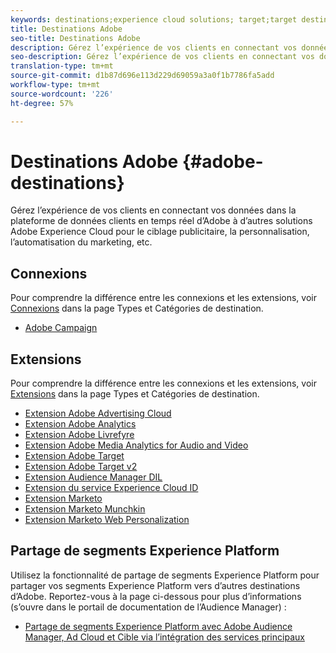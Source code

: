 ```yaml
---
keywords: destinations;experience cloud solutions; target;target destination; ad cloud; audience manager; audience manager destination
title: Destinations Adobe
seo-title: Destinations Adobe
description: Gérez l’expérience de vos clients en connectant vos données dans la plateforme de données clients en temps réel d’Adobe à d’autres solutions Adobe Experience Cloud pour le ciblage publicitaire, la personnalisation, l’automatisation du marketing, etc.
seo-description: Gérez l’expérience de vos clients en connectant vos données dans la plateforme de données clients en temps réel d’Adobe à d’autres solutions Adobe Experience Cloud pour le ciblage publicitaire, la personnalisation, l’automatisation du marketing, etc.
translation-type: tm+mt
source-git-commit: d1b87d696e113d229d69059a3a0f1b7786fa5add
workflow-type: tm+mt
source-wordcount: '226'
ht-degree: 57%

---
```



# Destinations Adobe {#adobe-destinations}

Gérez l’expérience de vos clients en connectant vos données dans la plateforme de données clients en temps réel d’Adobe à d’autres solutions Adobe Experience Cloud pour le ciblage publicitaire, la personnalisation, l’automatisation du marketing, etc.

## Connexions

Pour comprendre la différence entre les connexions et les extensions, voir [Connexions](/help/rtcdp/destinations/destination-types.md#connections) dans la page Types et Catégories de destination.

* [Adobe Campaign](/help/rtcdp/destinations/adobe-campaign-destination.md)

## Extensions

Pour comprendre la différence entre les connexions et les extensions, voir [Extensions](/help/rtcdp/destinations/destination-types.md#extensions) dans la page Types et Catégories de destination.

* [Extension Adobe Advertising Cloud](/help/rtcdp/destinations/adobe-advertising-cloud-extension.md)
* [Extension Adobe Analytics](/help/rtcdp/destinations/adobe-analytics-extension.md)
* [Extension Adobe Livrefyre](/help/rtcdp/destinations/adobe-livefyre-extension.md)
* [Extension Adobe Media Analytics for Audio and Video](/help/rtcdp/destinations/adobe-video-analytics-extension.md)
* [Extension Adobe Target](/help/rtcdp/destinations/adobe-target-extension.md)
* [Extension Adobe Target v2](/help/rtcdp/destinations/adobe-target-v2-extension.md)
* [Extension Audience Manager DIL](/help/rtcdp/destinations/aam-dil-extension.md)
* [Extension du service Experience Cloud ID](/help/rtcdp/destinations/adobe-ecid-extension.md)
* [Extension Marketo](/help/rtcdp/destinations/marketo-extension.md)
* [Extension Marketo Munchkin](/help/rtcdp/destinations/marketo-munchkin-extension.md)
* [Extension Marketo Web Personalization](/help/rtcdp/destinations/marketo-web-personalization-extension.md)

## Partage de segments Experience Platform

Utilisez la fonctionnalité de partage de segments Experience Platform pour partager vos segments Experience Platform vers d’autres destinations d’Adobe. Reportez-vous à la page ci-dessous pour plus d’informations (s’ouvre dans le portail de documentation de l’Audience Manager) :

* [Partage de segments Experience Platform avec Adobe Audience Manager, Ad Cloud et Cible via l’intégration des services principaux](https://docs.adobe.com/help/en/audience-manager/user-guide/implementation-integration-guides/integration-experience-platform/aam-aep-audience-sharing.html)